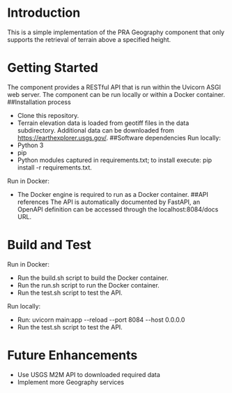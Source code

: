 # Introduction 
This is a simple implementation of the PRA Geography component that only supports the retrieval of terrain above a specified height.

# Getting Started
The component provides a RESTful API that is run within the Uvicorn ASGI web server. The component can be run locally or within a Docker container.
##Installation process
- Clone this repository.
- Terrain elevation data is loaded from geotiff files in the data subdirectory. Additional data can be downloaded from https://earthexplorer.usgs.gov/.
##Software dependencies
Run locally:
- Python 3
- pip
- Python modules captured in requirements.txt; to install execute: pip install -r requirements.txt.

Run in Docker:
- The Docker engine is required to run as a Docker container.
##API references
The API is automatically documented by FastAPI, an OpenAPI definition can be accessed through the localhost:8084/docs URL.

# Build and Test
Run in Docker:
- Run the build.sh script to build the Docker container.
- Run the run.sh script to run the Docker container.
- Run the test.sh script to test the API.

Run locally:
- Run: uvicorn main:app --reload --port 8084 --host 0.0.0.0
- Run the test.sh script to test the API.

# Future Enhancements
- Use USGS M2M API to downloaded required data
- Implement more Geography services
